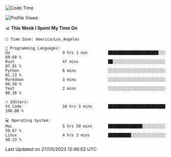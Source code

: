 <!--START_SECTION:waka-->
![Code Time](http://img.shields.io/badge/Code%20Time-379%20hrs%2042%20mins-blue)

![Profile Views](http://img.shields.io/badge/Profile%20Views-0-blue)

📊 **This Week I Spent My Time On** 

```text
🕑︎ Time Zone: America/Los_Angeles

💬 Programming Languages: 
Go                       9 hrs 1 min         ██████████████████████░░░   89.68 % 
Rust                     47 mins             ██░░░░░░░░░░░░░░░░░░░░░░░   07.91 % 
Python                   6 mins              ░░░░░░░░░░░░░░░░░░░░░░░░░   01.13 % 
Markdown                 3 mins              ░░░░░░░░░░░░░░░░░░░░░░░░░   00.50 % 
Text                     2 mins              ░░░░░░░░░░░░░░░░░░░░░░░░░   00.38 % 

🔥 Editors: 
VS Code                  10 hrs 3 mins       █████████████████████████   100.00 % 

💻 Operating System: 
Mac                      5 hrs 59 mins       ███████████████░░░░░░░░░░   59.67 % 
Linux                    4 hrs 3 mins        ██████████░░░░░░░░░░░░░░░   40.33 % 
```


 Last Updated on 27/05/2023 12:46:02 UTC
<!--END_SECTION:waka-->
